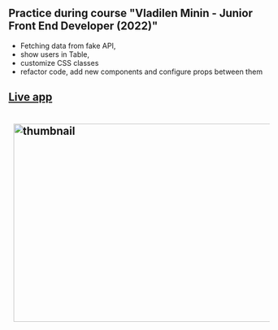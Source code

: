 <h2>Practice during course &quot;Vladilen Minin - Junior Front End Developer (2022)&quot;</h2>

<ul>
	<li>Fetching data from fake API,</li>
	<li>show users in Table,</li>
	<li>customize CSS classes</li>
	<li>refactor code, add new components and configure props between them</li>
</ul>

<h2><a href="https://orlovskyden.github.io/minin-course-chapter-3/" target="_blank">Live app</a></h2>

<h2><a href="https://orlovskyden.github.io/minin-course-chapter-3/" target="_blank"><img alt="thumbnail" src="https://i.postimg.cc/5tdDgNCq/3.jpg" style="height:390px; margin:10px; width:800px"></a></h2>
